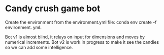 
# Candy crush game bot

Create the environment from the environment.yml file:	conda env create -f environment. yml. 

Bot v1 is almost blind, it relays on input for dimensions and moves by numerical increments.
Bot v2 is work in progress to make it see the candies so we can add some intelligence.
